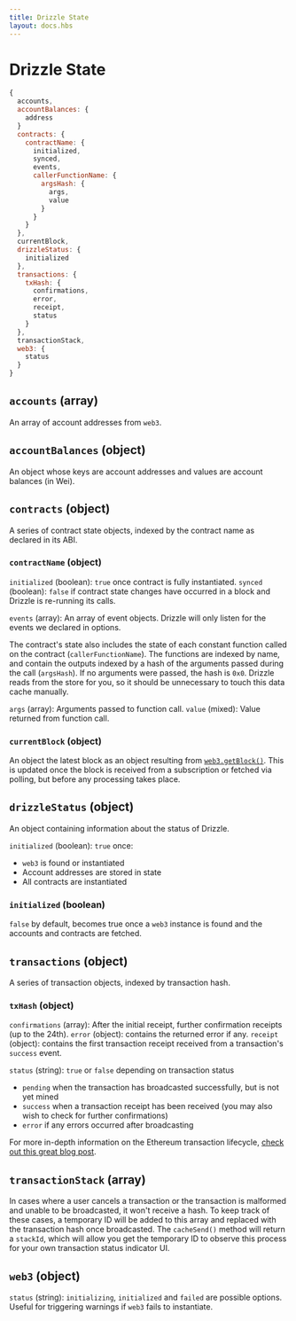 ```yaml
---
title: Drizzle State
layout: docs.hbs
---
```

# Drizzle State

```javascript
{
  accounts,
  accountBalances: {
    address
  }
  contracts: {
    contractName: {
      initialized,
      synced,
      events,
      callerFunctionName: {
        argsHash: {
          args,
          value
        }
      }
    }
  },
  currentBlock,
  drizzleStatus: {
    initialized
  },
  transactions: {
    txHash: {
      confirmations,
      error,
      receipt,
      status
    }
  },
  transactionStack,
  web3: {
    status
  }
}
```

## `accounts` (array)
An array of account addresses from `web3`.

## `accountBalances` (object)
An object whose keys are account addresses and values are account balances (in Wei).

## `contracts` (object)
A series of contract state objects, indexed by the contract name as declared in its ABI.

### `contractName` (object)

`initialized` (boolean): `true` once contract is fully instantiated.
`synced` (boolean): `false` if contract state changes have occurred in a block and Drizzle is re-running its calls.

`events` (array): An array of event objects. Drizzle will only listen for the events we declared in options.

The contract's state also includes the state of each constant function called on the contract (`callerFunctionName`). The functions are indexed by name, and contain the outputs indexed by a hash of the arguments passed during the call (`argsHash`). If no arguments were passed, the hash is `0x0`. Drizzle reads from the store for you, so it should be unnecessary to touch this data cache manually.

`args` (array): Arguments passed to function call.
`value` (mixed): Value returned from function call.

### `currentBlock` (object)
An object the latest block as an object resulting from [`web3.getBlock()`](https://web3js.readthedocs.io/en/1.0/web3-eth.html#getblock). This is updated once the block is received from a subscription or fetched via polling, but before any processing takes place.

## `drizzleStatus` (object)
An object containing information about the status of Drizzle.

`initialized` (boolean): `true` once:
*   `web3` is found or instantiated
*   Account addresses are stored in state
*   All contracts are instantiated

### `initialized` (boolean)
`false` by default, becomes true once a `web3` instance is found and the accounts and contracts are fetched.

## `transactions` (object)
A series of transaction objects, indexed by transaction hash.

### `txHash` (object)

`confirmations` (array): After the initial receipt, further confirmation receipts (up to the 24th).
`error` (object): contains the returned error if any.
`receipt` (object): contains the first transaction receipt received from a transaction's `success` event.

`status` (string): `true` or `false` depending on transaction status
*   `pending` when the transaction has broadcasted successfully, but is not yet mined
*   `success` when a transaction receipt has been received (you may also wish to check for further confirmations)
*   `error` if any errors occurred after broadcasting

For more in-depth information on the Ethereum transaction lifecycle, [check out this great blog post](https://medium.com/blockchannel/life-cycle-of-an-ethereum-transaction-e5c66bae0f6e).

## `transactionStack` (array)
In cases where a user cancels a transaction or the transaction is malformed and unable to be broadcasted, it won't receive a hash. To keep track of these cases, a temporary ID will be added to this array and replaced with the transaction hash once broadcasted. The `cacheSend()` method will return a `stackId`, which will allow you get the temporary ID to observe this process for your own transaction status indicator UI.

## `web3` (object)

`status` (string): `initializing`, `initialized` and `failed` are possible options. Useful for triggering warnings if `web3` fails to instantiate.
